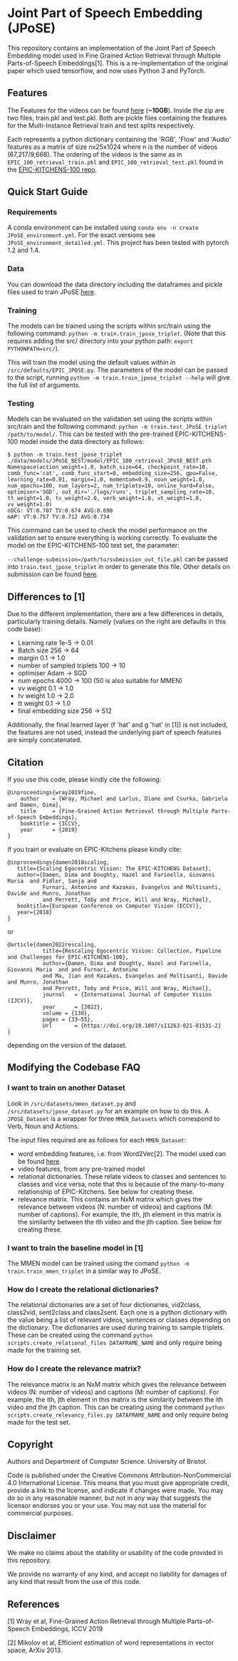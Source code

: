 # Joint Part of Speech Embedding (JPoSE)

This repository contains an implementation of the Joint Part of Speech Embedding
model used in Fine Grained Action Retrieval through Multiple Parts-of-Speech
Embeddings[1]. This is a re-implementation of the original paper which used
tensorflow, and now uses Python 3 and PyTorch.

## Features

The Features for the videos can be found [here](https://www.dropbox.com/s/5olqm0fwa81ywl8/features.zip?dl=0) (**~10GB**).
Inside the zip are two files, train.pkl and test.pkl. Both are pickle files containing the features for the Multi-Instance Retrieval train and test splits respectively.

Each represents a python dictionary containing the 'RGB', 'Flow' and 'Audio' features as a matrix of size nx25x1024 where n is the number of videos (67,217/9,668).
The ordering of the videos is the same as in `EPIC_100_retrieval_train.pkl` and `EPIC_100_retrieval_test.pkl` found in the [EPIC-KITCHENS-100 repo](https://github.com/epic-kitchens/epic-kitchens-100-annotations).

## Quick Start Guide

### Requirements
A conda environment can be installed using `conda env -n create JPoSE_environment.yml`. For the exact versions see `JPoSE_environment_detailed.yml`.
This project has been tested with pytorch 1.2 and 1.4.

### Data
You can download the data directory including the dataframes and pickle files
used to train JPoSE [here](https://www.dropbox.com/s/bs6y50xkl1rbe20/JPoSE_data.zip?dl=0).

### Training
The models can be trained using the scripts within src/train using the following
command: `python -m train.train_jpose_triplet`. (Note that this requires adding
the src/ directory into your python path: `export PYTHONPATH=src/`).

This will train the model using the default values within in 
`/src/defaults/EPIC_JPOSE.py`. The parameters of the model can be passed to the
script, running `python -m train.train_jpose_triplet --help` will give the full
list of arguments.

### Testing
Models can be evaluated on the validation set using the scripts within src/train 
and the following command: `python -m train.test_JPoSE_triplet /path/to/model/`.
This can be tested with the pre-trained EPIC-KITCHENS-100 model inside the data
directory as follows:

```
$ python -m train.test_jpose_triplet ./data/models/JPoSE_BEST/model/EPIC_100_retrieval_JPoSE_BEST.pth                       
Namespace(action_weight=1.0, batch_size=64, checkpoint_rate=10, comb_func='cat', comb_func_start=0, embedding_size=256, gpu=False, learning_rate=0.01, margin=1.0, momentum=0.9, noun_weight=1.0, num_epochs=100, num_layers=2, num_triplets=10, online_hard=False, optimiser='SGD', out_dir='./logs/runs', triplet_sampling_rate=10, tt_weight=1.0, tv_weight=2.0, verb_weight=1.0, vt_weight=1.0, vv_weight=1.0)
nDCG: VT:0.707 TV:0.674 AVG:0.690
mAP: VT:0.757 TV:0.712 AVG:0.734
```
This command can be used to check the model performance on the validation set to 
ensure everything is working correctly. To evaluate the model on the 
EPIC-KITCHENS-100 test set, the parameter:

`--challenge-submission=/path/to/submission_out_file.pkl` can be passed into 
`train.test_jpose_triplet` in order to generate this file. Other details on 
submission can be found [here](https://github.com/epic-kitchens/C5-Multi-Instance-Retrieval).

## Differences to [1]
Due to the different implementation, there are a few differences in details, particularly training details.
Namely (values on the right are defaults in this code base):
* Learning rate 1e-5 -> 0.01
* Batch size 256 -> 64
* margin 0.1 -> 1.0
* number of sampled triplets 100 -> 10
* optimiser Adam -> SGD
* num epochs 4000 -> 100 (50 is also suitable for MMEN)
* vv weight 0.1 -> 1.0
* tv weight 1.0 -> 2.0
* tt weight 0.1 -> 1.0
* final embedding size 256 -> 512

Additionally, the final learned layer (f 'hat' and g 'hat' in [1]) is not
included, the features are not used, instead the underlying part of speech
features are simply concatenated.

## Citation
If you use this code, please kindly cite the following:
```
@inproceedings{wray2019fine,
    author    = {Wray, Michael and Larlus, Diane and Csurka, Gabriela and Damen, Dima},
    title     = {Fine-Grained Action Retrieval through Multiple Parts-of-Speech Embeddings},
    booktitle = {ICCV},
    year      = {2019}
}
```
If you train or evaluate on EPIC-Kitchens please kindly cite:

```
@inproceedings{damen2018scaling,
   title={Scaling Egocentric Vision: The EPIC-KITCHENS Dataset},
   author={Damen, Dima and Doughty, Hazel and Farinella, Giovanni Maria  and Fidler, Sanja and 
           Furnari, Antonino and Kazakos, Evangelos and Moltisanti, Davide and Munro, Jonathan 
           and Perrett, Toby and Price, Will and Wray, Michael},
   booktitle={European Conference on Computer Vision (ECCV)},
   year={2018}
} 
```
or
```
@article{damen2022rescaling,
           title={Rescaling Egocentric Vision: Collection, Pipeline and Challenges for EPIC-KITCHENS-100},
           author={Damen, Dima and Doughty, Hazel and Farinella, Giovanni Maria  and and Furnari, Antonino 
           and Ma, Jian and Kazakos, Evangelos and Moltisanti, Davide and Munro, Jonathan 
           and Perrett, Toby and Price, Will and Wray, Michael},
           journal   = {International Journal of Computer Vision (IJCV)},
           year      = {2022},
           volume = {130},
           pages = {33–55},
           Url       = {https://doi.org/10.1007/s11263-021-01531-2}
} 
```
depending on the version of the dataset.

## Modifying the Codebase FAQ

### I want to train on another Dataset
Look in `/src/datasets/mmen_dataset.py` and `/src/datasets/jpose_dataset.py` for
an example on how to do this. A `JPOSE_Dataset` is a wrapper for three 
`MMEN_Datasets` which correspond to Verb, Noun and Actions.

The input files required are as follows for each `MMEN_Dataset`:
* word embedding features, i.e. from Word2Vec[2]. The model used can be found [here](https://www.dropbox.com/s/f2f85nqadv3cmkm/wiki_new.zip?dl=0).
* video features, from any pre-trained model
* relational dictionaries. These relate videos to classes and sentences to
  classes and vice versa, note that this is because of the many-to-many 
  relationship of EPIC-Kitchens. See below for creating these.
* relevance matrix. This contains an NxM matrix which gives the relevance
  between videos (N: number of videos) and captions (M: number of captions).
  For example, the ith, jth element in this matrix is the similarity between the
  ith video and the jth caption. See below for creating these.

### I want to train the baseline model in [1]
The MMEN model can be trained using the comand `python -m
train.train_mmen_triplet` in a similar way to JPoSE.

### How do I create the relational dictionaries?
The relational dictionaries are a set of four dictionaries, vid2class,
class2vid, sent2class and class2sent. Each one is a python dictionary with the
value being a list of relevant videos, sentences or classes depending on the
dictionary. The dictionaries are used during training to sample triplets. These
can be created using the command `python scripts.create_relational_files
DATAFRAME_NAME` and only require being made for the training set.

### How do I create the relevance matrix?
The relevance matrix is an NxM matrix which gives the relevance between videos
(N: number of videos) and captions (M: number of captions).  For example, the
ith, jth element in this matrix is the similarity between the ith video and the
jth caption. This can be creating using the command `python
scripts.create_relevancy_files.py DATAFRAME_NAME` and only require being made
for the test set.

## Copyright
Authors and Department of Computer Science. University of Bristol.

Code is published under the Creative Commons Attribution-NonCommercial 4.0
International License. This means that you must give appropriate credit,
provide a link to the license, and indicate if changes were made. You may do so
in any reasonable manner, but not in any way that suggests the licensor
endorses you or your use. You may not use the material for commercial purposes.

## Disclaimer
We make no claims about the stability or usability of the code provided in this
repository.

We provide no warranty of any kind, and accept no liability for damages of any
kind that result from the use of this code.

## References
[1] Wray et al, Fine-Grained Action Retrieval through Multiple Parts-of-Speech
Embeddings, ICCV 2019

[2] Mikolov et al, Efficient estimation of word representations in vector space, ArXiv 2013.
